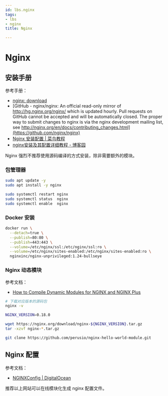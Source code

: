 ```yaml
---
id: lbs.nginx
tags:
- lbs
- nginx
title: Nginx

---
```



# Nginx


## 安装手册
参考手册：

- [nginx: download](http://nginx.org/en/download.html)
- [GitHub - nginx/nginx: An official read-only mirror of http://hg.nginx.org/nginx/ which is updated hourly. Pull requests on GitHub cannot be accepted and will be automatically closed. The proper way to submit changes to nginx is via the nginx development mailing list, see http://nginx.org/en/docs/contributing_changes.html](https://github.com/nginx/nginx)
- [Nginx 安装配置 | 菜鸟教程](https://www.runoob.com/linux/nginx-install-setup.html)
- [nginx安装及其配置详细教程 - 博客园](https://www.cnblogs.com/lywJ/p/10710361.html)

Nginx 强烈不推荐使用源码编译的方式安装，除非需要额外的模块。


### 包管理器
```bash
sudo apt update -y
sudo apt install -y nginx

sudo systemctl restart nginx
sudo systemctl status  nginx
sudo systemctl enable  nginx
```


### Docker 安装
```bash
docker run \
  --detach=true \
  --publish=80:80 \
  --publish=443:443 \
  --volume=/etc/nginx/ssl:/etc/nginx/ssl:ro \
  --volume=/etc/nginx/sites-enabled:/etc/nginx/sites-enabled:ro \
  nginxinc/nginx-unprivileged:1.24-bullseye
```


### Nginx 动态模块
参考文档：

- [How to Compile Dynamic Modules for NGINX and NGINX Plus](https://www.nginx.com/blog/compiling-dynamic-modules-nginx-plus/)
```bash
# 下载对应版本的源码包
nginx -v

NGINX_VERSION=0.18.0

wget https://nginx.org/download/nginx-${NGINX_VERSION}.tar.gz
tar -xzvf nginx-*.tar.gz

git clone https://github.com/perusio/nginx-hello-world-module.git
```


## Nginx 配置
参考文档：

- [NGINXConfig | DigitalOcean](https://www.digitalocean.com/community/tools/nginx?global.app.lang=zhCN)

推荐以上网站可以在线模块化生成 nginx 配置文件。
